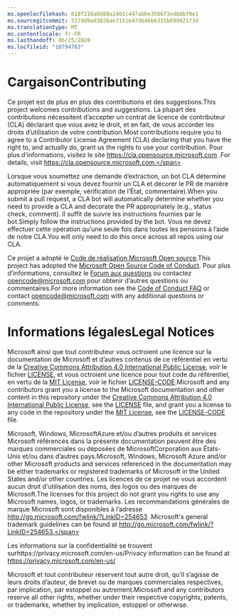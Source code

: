 ```yaml
---
ms.openlocfilehash: 618f216a0d88a2401c447abbe3586f3edb0bf9e1
ms.sourcegitcommit: 537dd9ad3826ae7151e47d646b6315b89942173d
ms.translationtype: MT
ms.contentlocale: fr-FR
ms.lasthandoff: 06/25/2020
ms.locfileid: "10794763"
---
```

# <span data-ttu-id="5928f-101">Cargaison</span><span class="sxs-lookup"><span data-stu-id="5928f-101">Contributing</span></span>

<span data-ttu-id="5928f-102">Ce projet est de plus en plus des contributions et des suggestions.</span><span class="sxs-lookup"><span data-stu-id="5928f-102">This project welcomes contributions and suggestions.</span></span>  <span data-ttu-id="5928f-103">La plupart des contributions nécessitent d’accepter un contrat de licence de contributeur (CLA) déclarant que vous avez le droit, et en fait, de vous accorder les droits d’utilisation de votre contribution.</span><span class="sxs-lookup"><span data-stu-id="5928f-103">Most contributions require you to agree to a Contributor License Agreement (CLA) declaring that you have the right to, and actually do, grant us the rights to use your contribution.</span></span> <span data-ttu-id="5928f-104">Pour plus d’informations, visitez le site https://cla.opensource.microsoft.com .</span><span class="sxs-lookup"><span data-stu-id="5928f-104">For details, visit https://cla.opensource.microsoft.com.</span></span>

<span data-ttu-id="5928f-105">Lorsque vous soumettez une demande d’extraction, un bot CLA détermine automatiquement si vous devez fournir un CLA et décorer le PR de manière appropriée (par exemple, vérification de l’État, commentaire).</span><span class="sxs-lookup"><span data-stu-id="5928f-105">When you submit a pull request, a CLA bot will automatically determine whether you need to provide a CLA and decorate the PR appropriately (e.g., status check, comment).</span></span> <span data-ttu-id="5928f-106">Il suffit de suivre les instructions fournies par le bot.</span><span class="sxs-lookup"><span data-stu-id="5928f-106">Simply follow the instructions provided by the bot.</span></span> <span data-ttu-id="5928f-107">Vous ne devez effectuer cette opération qu’une seule fois dans toutes les pensions à l’aide de notre CLA.</span><span class="sxs-lookup"><span data-stu-id="5928f-107">You will only need to do this once across all repos using our CLA.</span></span>

<span data-ttu-id="5928f-108">Ce projet a adopté le [Code de réalisation Microsoft Open source](https://opensource.microsoft.com/codeofconduct/).</span><span class="sxs-lookup"><span data-stu-id="5928f-108">This project has adopted the [Microsoft Open Source Code of Conduct](https://opensource.microsoft.com/codeofconduct/).</span></span>
<span data-ttu-id="5928f-109">Pour plus d’informations, consultez le [Forum aux questions](https://opensource.microsoft.com/codeofconduct/faq/) ou contactez [opencode@microsoft.com](mailto:opencode@microsoft.com) pour obtenir d’autres questions ou commentaires.</span><span class="sxs-lookup"><span data-stu-id="5928f-109">For more information see the [Code of Conduct FAQ](https://opensource.microsoft.com/codeofconduct/faq/) or contact [opencode@microsoft.com](mailto:opencode@microsoft.com) with any additional questions or comments.</span></span>

# <span data-ttu-id="5928f-110">Informations légales</span><span class="sxs-lookup"><span data-stu-id="5928f-110">Legal Notices</span></span>

<span data-ttu-id="5928f-111">Microsoft ainsi que tout contributeur vous octroient une licence sur la documentation de Microsoft et d’autres contenus de ce référentiel en vertu de la [Creative Commons Attribution 4.0 International Public License](https://creativecommons.org/licenses/by/4.0/legalcode), voir le fichier [LICENSE](LICENSE), et vous octroient une licence pour tout code du référentiel, en vertu de la [MIT License](https://opensource.org/licenses/MIT), voir le fichier [LICENSE-CODE](LICENSE-CODE).</span><span class="sxs-lookup"><span data-stu-id="5928f-111">Microsoft and any contributors grant you a license to the Microsoft documentation and other content in this repository under the [Creative Commons Attribution 4.0 International Public License](https://creativecommons.org/licenses/by/4.0/legalcode), see the [LICENSE](LICENSE) file, and grant you a license to any code in the repository under the [MIT License](https://opensource.org/licenses/MIT), see the [LICENSE-CODE](LICENSE-CODE) file.</span></span>

<span data-ttu-id="5928f-112">Microsoft, Windows, MicrosoftAzure et/ou d’autres produits et services Microsoft référencés dans la présente documentation peuvent être des marques commerciales ou déposées de MicrosoftCorporation aux États-Unis et/ou dans d’autres pays.</span><span class="sxs-lookup"><span data-stu-id="5928f-112">Microsoft, Windows, Microsoft Azure and/or other Microsoft products and services referenced in the documentation may be either trademarks or registered trademarks of Microsoft in the United States and/or other countries.</span></span>
<span data-ttu-id="5928f-113">Les licences de ce projet ne vous accordent aucun droit d'utilisation des noms, des logos ou des marques de Microsoft.</span><span class="sxs-lookup"><span data-stu-id="5928f-113">The licenses for this project do not grant you rights to use any Microsoft names, logos, or trademarks.</span></span>
<span data-ttu-id="5928f-114">Les recommandations générales de marque Microsoft sont disponibles à l’adresse http://go.microsoft.com/fwlink/?LinkID=254653 .</span><span class="sxs-lookup"><span data-stu-id="5928f-114">Microsoft's general trademark guidelines can be found at http://go.microsoft.com/fwlink/?LinkID=254653.</span></span>

<span data-ttu-id="5928f-115">Les informations sur la confidentialité se trouvent surhttps://privacy.microsoft.com/en-us/</span><span class="sxs-lookup"><span data-stu-id="5928f-115">Privacy information can be found at https://privacy.microsoft.com/en-us/</span></span>

<span data-ttu-id="5928f-116">Microsoft et tout contributeur réservent tout autre droit, qu’il s’agisse de leurs droits d’auteur, de brevet ou de marques commerciales respectives, par implication, par estoppel ou autrement.</span><span class="sxs-lookup"><span data-stu-id="5928f-116">Microsoft and any contributors reserve all other rights, whether under their respective copyrights, patents, or trademarks, whether by implication, estoppel or otherwise.</span></span>

